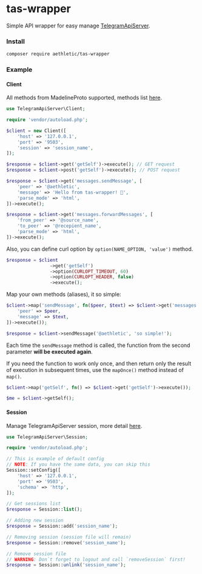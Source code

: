 # tas-wrapper
Simple API wrapper for easy manage [TelegramApiServer](https://github.com/xtrime-ru/TelegramApiServer).

### Install 
```bash
composer require aethletic/tas-wrapper
```

### Example

#### Client
All methods from MadelineProto supported, methods list [here](https://docs.madelineproto.xyz/API_docs/methods/).

```php
use TelegramApiServer\Client;

require 'vendor/autoload.php';

$client = new Client([
    'host' => '127.0.0.1',
    'port' => '9503',
    'session' => 'session_name',
]);

$response = $client->get('getSelf')->execute(); // GET request
$response = $client->post('getSelf')->execute(); // POST request

$response = $client->get('messages.sendMessage', [
    'peer' => '@aethletic',
    'message' => 'Hello from tas-wrapper! 👋',
    'parse_mode' => 'html',
])->execute();

$response = $client->get('messages.forwardMessages', [
    'from_peer' => '@source_name',
    'to_peer' => '@recepient_name',
    'parse_mode' => 'html',
])->execute();
```

Also, you can define curl option by `option(NAME_OPTION, 'value')` method.
```php
$response = $client
                ->get('getSelf')
                ->option(CURLOPT_TIMEOUT, 60)
                ->option(CURLOPT_HEADER, false)
                ->execute();
```

Map your own methods (aliases), it so simple:
```php
$client->map('sendMessage', fn($peer, $text) => $client->get('messages.sendMessage', [
    'peer' => $peer,
    'message' => $text,
])->execute());

$response = $client->sendMessage('@aethletic', 'so simple!');
```

Each time the `sendMessage` method is called, the function from the second parameter **will be executed again**.

If you need the function to work only once, and then return only the result of execution in subsequent times, use the `mapOnce()` method instead of `map()`.
```php
$client->map('getSelf', fn() => $client->get('getSelf')->execute());

$me = $client->getSelf();
```

#### Session
Manage TelegramApiServer session, more detail [here](https://github.com/xtrime-ru/TelegramApiServer#session-management).
```php
use TelegramApiServer\Session;

require 'vendor/autoload.php';

// This is example of default config
// NOTE: If you have the same data, you can skip this
Session::setConfig([
    'host' => '127.0.0.1',
    'port' => '9503',
    'schema' => 'http',
]);

// Get sessions list
$response = Session::list();

// Adding new session
$response = Session::add('session_name');

// Removing session (session file will remain)
$response = Session::remove('session_name');

// Remove session file
// WARNING: Don`t forget to logout and call `removeSession` first!
$response = Session::unlink('session_name');
```
